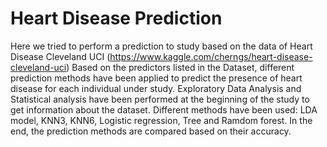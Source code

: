 # Heart Disease Prediction
Here we tried to perform a prediction to study based on the data of Heart Disease Cleveland UCI (https://www.kaggle.com/cherngs/heart-disease-cleveland-uci)
Based on the predictors listed in the Dataset, different prediction methods have been applied to predict the presence of heart disease for each individual under study. Exploratory Data Analysis and  Statistical analysis have been performed at the beginning of the study to get information about the dataset.
Different methods have been used: LDA model, KNN3, KNN6, Logistic regression, Tree and Ramdom forest. In the end, the prediction methods are compared based on their accuracy. 
